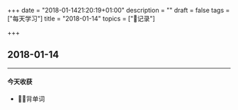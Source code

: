 +++
date = "2018-01-1421:20:19+01:00"
description = ""
draft = false
tags = ["每天学习"]
title = "2018-01-14"
topics = ["记录"]

+++

## 2018-01-14

---
#### 今天收获

* 背单词